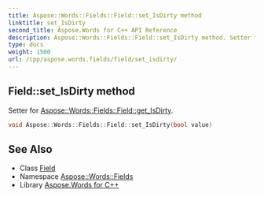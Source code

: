 ```yaml
---
title: Aspose::Words::Fields::Field::set_IsDirty method
linktitle: set_IsDirty
second_title: Aspose.Words for C++ API Reference
description: Aspose::Words::Fields::Field::set_IsDirty method. Setter for Aspose::Words::Fields::Field::get_IsDirty in C++.
type: docs
weight: 1500
url: /cpp/aspose.words.fields/field/set_isdirty/
---
```

## Field::set_IsDirty method


Setter for [Aspose::Words::Fields::Field::get_IsDirty](../get_isdirty/).

```cpp
void Aspose::Words::Fields::Field::set_IsDirty(bool value)
```

## See Also

* Class [Field](../)
* Namespace [Aspose::Words::Fields](../../)
* Library [Aspose.Words for C++](../../../)
